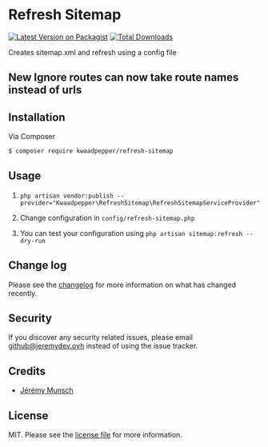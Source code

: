 # Refresh Sitemap

[![Latest Version on Packagist][ico-version]][link-packagist]
[![Total Downloads][ico-downloads]][link-downloads]

Creates sitemap.xml and refresh using a config file

## **New Ignore routes can now take route names instead of urls**

## Installation

Via Composer

``` bash
$ composer require kwaadpepper/refresh-sitemap
```

## Usage

1. `php artisan vendor:publish --provider="Kwaadpepper\RefreshSitemap\RefreshSitemapServiceProvider"`

2. Change configuration in `config/refresh-sitemap.php`
3. You can test your configuration using `php artisan sitemap:refresh --dry-run`

## Change log

Please see the [changelog](changelog.md) for more information on what has changed recently.

## Security

If you discover any security related issues, please email github@jeremydev.ovh instead of using the issue tracker.

## Credits

- [Jérémy Munsch][link-author]

## License

MIT. Please see the [license file](license.md) for more information.

[ico-version]: https://img.shields.io/packagist/v/kwaadpepper/refresh-sitemap?style=flat-square
[ico-downloads]: https://img.shields.io/packagist/dt/kwaadpepper/refresh-sitemap?style=flat-square

[link-packagist]: https://packagist.org/packages/kwaadpepper/refresh-sitemap
[link-downloads]: https://packagist.org/packages/kwaadpepper/refresh-sitemap
[link-author]: https://github.com/kwaadpepper
